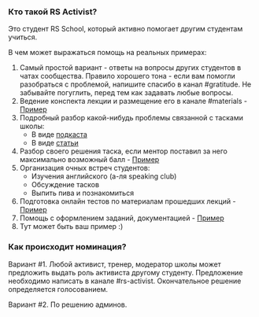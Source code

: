 ### Кто такой RS Activist? 
Это студент RS School, который активно помогает другим студентам учиться.  

В чем может выражаться помощь на реальных примерах:
1. Самый простой вариант - ответы на вопросы других студентов в чатах сообщества. Правило хорошего тона - если вам помогли разобраться с проблемой, напишите спасибо в канал #gratitude. Не забывайте погуглить, перед тем как задавать любые вопросы.
2. Ведение конспекта лекции и размещение его в канале #materials - [Пример](https://www.evernote.com/shard/s368/client/snv?noteGuid=b1359883-2b9e-419a-b9de-dd959fc05f05&noteKey=97c0f19486d851b3&sn=https%3A%2F%2Fwww.evernote.com%2Fshard%2Fs368%2Fsh%2Fb1359883-2b9e-419a-b9de-dd959fc05f05%2F97c0f19486d851b3&title=Git)
3. Подробный разбор какой-нибудь проблемы связанной с тасками школы:
    - В виде [подкаста](https://www.youtube.com/watch?v=d9_lapUSuu0&feature=youtu.be)
    - В виде [статьи](https://gist.github.com/uniorunr/112975fb69ccd2b1a8731a5f5daaced0)
4. Разбор своего решения таска, если ментор поставил за него максимально возможный балл - [Пример](https://www.youtube.com/watch?v=1_phuaJ5ZNM&feature=youtu.be)
5. Организация очных встреч студентов:
    - Изучения английского (а-ля speaking club)
    - Обсуждение тасков
    - Выпить пива и познакомиться
6. Подготовка онлайн тестов по материалам прошедших лекций - [Пример](https://github.com/rolling-scopes-school/tasks/issues/50)
7. Помощь с оформлением заданий, документацией - [Пример](https://github.com/rolling-scopes-school/tasks/pull/53)
8. Тут может быть ваш пример :)

### Как происходит номинация? 
Вариант #1. Любой активист, тренер, модератор школы может предложить выдать роль активиста другому студенту. Предложение необходимо написать в канале #rs-activist.
Окончательное решение определяется голосованием.  

Вариант #2. По решению админов. 

